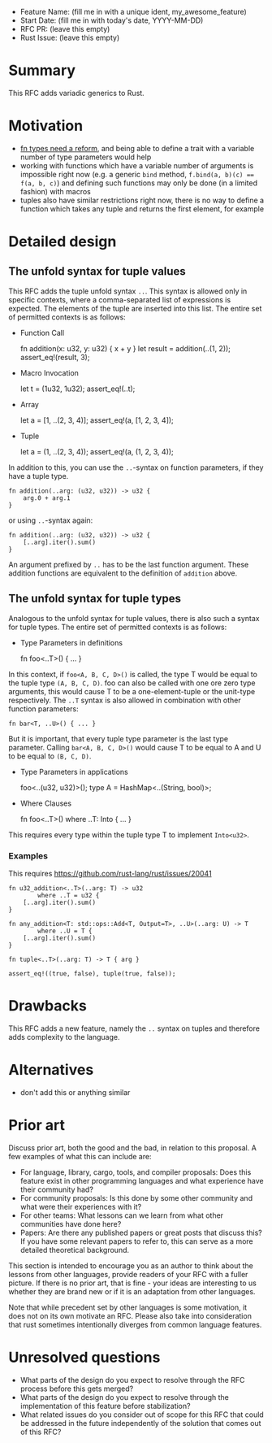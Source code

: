 - Feature Name: (fill me in with a unique ident, my_awesome_feature)
- Start Date: (fill me in with today's date, YYYY-MM-DD)
- RFC PR: (leave this empty)
- Rust Issue: (leave this empty)

# Summary
[summary]: #summary

This RFC adds variadic generics to Rust.

# Motivation
[motivation]: #motivation

* [fn types need a reform](http://smallcultfollowing.com/babysteps/blog/2013/10/10/fn-types-in-rust/), and being able to define a trait with a variable number of type parameters would help
* working with functions which have a variable number of arguments is impossible right now (e.g. a generic `bind` method, `f.bind(a, b)(c) == f(a, b, c)`) and defining such functions may only be done (in a limited fashion) with macros
* tuples also have similar restrictions right now, there is no way to define a function which takes any tuple and returns the first element, for example

# Detailed design
[detailed-design]: #detailed-design

## The unfold syntax for tuple values

This RFC adds the tuple unfold syntax `..`.
This syntax is allowed only in specific contexts, where a comma-separated list of expressions is expected.
The elements of the tuple are inserted into this list.
The entire set of permitted contexts is as follows:
- Function Call

    fn addition(x: u32, y: u32) { x + y }
    let result = addition(..(1, 2));
    assert_eq!(result, 3);

- Macro Invocation

    let t = (1u32, 1u32);
    assert_eq!(..t);

- Array

    let a = [1, ..(2, 3, 4)];
    assert_eq!(a, [1, 2, 3, 4]);

- Tuple

    let a = (1, ..(2, 3, 4));
    assert_eq!(a, (1, 2, 3, 4));

In addition to this, you can use the `..`-syntax on function parameters, if they have a tuple type.

    fn addition(..arg: (u32, u32)) -> u32 {
        arg.0 + arg.1
    }

or using `..`-syntax again:

    fn addition(..arg: (u32, u32)) -> u32 {
        [..arg].iter().sum()
    }

An argument prefixed by `..` has to be the last function argument.
These addition functions are equivalent to the definition of `addition` above.

## The unfold syntax for tuple types

Analogous to the unfold syntax for tuple values, there is also such a syntax for tuple types.
The entire set of permitted contexts is as follows:
- Type Parameters in definitions

    fn foo<..T>() { ... }

In this context, if `foo<A, B, C, D>()` is called, the type T would be equal to the tuple type `(A, B, C, D)`.
foo can also be called with one ore zero type arguments, this would cause T to be a one-element-tuple or the unit-type respectively.
The `..T` syntax is also allowed in combination with other function parameters:

    fn bar<T, ..U>() { ... }

But it is important, that every tuple type parameter is the last type parameter.
Calling `bar<A, B, C, D>()` would cause T to be equal to A and U to be equal to `(B, C, D)`.
- Type Parameters in applications

    foo<..(u32, u32)>();
    type A = HashMap<..(String, bool)>;

- Where Clauses

    fn foo<..T>() where ..T: Into<u32> { ... }

This requires every type within the tuple type T to implement `Into<u32>`.

### Examples
This requires https://github.com/rust-lang/rust/issues/20041

    fn u32_addition<..T>(..arg: T) -> u32
            where ..T = u32 {
        [..arg].iter().sum()
    }

    fn any_addition<T: std::ops::Add<T, Output=T>, ..U>(..arg: U) -> T
            where ..U = T {
        [..arg].iter().sum()
    }

    fn tuple<..T>(..arg: T) -> T { arg }

    assert_eq!((true, false), tuple(true, false));

# Drawbacks
[drawbacks]: #drawbacks

This RFC adds a new feature, namely the `..` syntax on tuples and therefore adds complexity to the language.

# Alternatives
[rationale-and-alternatives]: #rationale-and-alternatives

- don't add this or anything similar

# Prior art
[prior-art]: #prior-art

Discuss prior art, both the good and the bad, in relation to this proposal.
A few examples of what this can include are:

- For language, library, cargo, tools, and compiler proposals: Does this feature exist in other programming languages and what experience have their community had?
- For community proposals: Is this done by some other community and what were their experiences with it?
- For other teams: What lessons can we learn from what other communities have done here?
- Papers: Are there any published papers or great posts that discuss this? If you have some relevant papers to refer to, this can serve as a more detailed theoretical background.

This section is intended to encourage you as an author to think about the lessons from other languages, provide readers of your RFC with a fuller picture.
If there is no prior art, that is fine - your ideas are interesting to us whether they are brand new or if it is an adaptation from other languages.

Note that while precedent set by other languages is some motivation, it does not on its own motivate an RFC.
Please also take into consideration that rust sometimes intentionally diverges from common language features.

# Unresolved questions
[unresolved-questions]: #unresolved-questions

- What parts of the design do you expect to resolve through the RFC process before this gets merged?
- What parts of the design do you expect to resolve through the implementation of this feature before stabilization?
- What related issues do you consider out of scope for this RFC that could be addressed in the future independently of the solution that comes out of this RFC?
